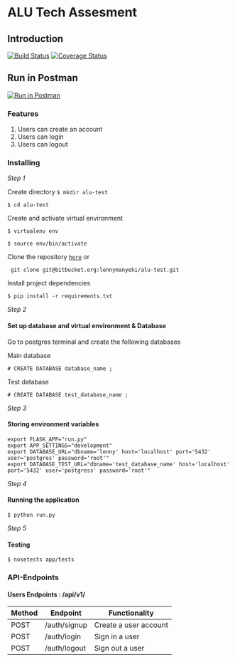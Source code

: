 # ALU Tech Assesment

## Introduction

[![Build Status](https://travis-ci.org/lennykamande/alu-test.svg?branch=main)](https://travis-ci.org/lennykamande/alu-test) [![Coverage Status](https://coveralls.io/repos/github/lennykamande/alu-test/badge.svg?branch=main)](https://coveralls.io/github/lennykamande/alu-test?branch=main)

## Run in Postman

[![Run in Postman](https://run.pstmn.io/button.svg)](https://app.getpostman.com/run-collection/ce5fa5121eb851f81114)

### Features

1. Users can create an account
2. Users can login
3. Users can logout

### Installing

_Step 1_

Create directory
`$ mkdir alu-test`

`$ cd alu-test`

Create and activate virtual environment

`$ virtualenv env`

`$ source env/bin/activate`

Clone the repository [`here`](https://https://bitbucket.org:lennymanyeki/alu-test.git) or

` git clone git@bitbucket.org:lennymanyeki/alu-test.git`

Install project dependencies

`$ pip install -r requirements.txt`

_Step 2_

#### Set up database and virtual environment & Database

Go to postgres terminal and create the following databases

Main database

`# CREATE DATABASE database_name ;`

Test database

`# CREATE DATABASE test_database_name ;`

_Step 3_

#### Storing environment variables

```
export FLASK_APP="run.py"
export APP_SETTINGS="development"
export DATABASE_URL="dbname='lenny' host='localhost' port='5432' user='postgres' password='root'"
export DATABASE_TEST_URL="dbname='test_database_name' host='localhost' port='5432' user='postgress' password='root'"
```

_Step 4_

#### Running the application

`$ python run.py`

_Step 5_

#### Testing

`$ nosetests app/tests`

### API-Endpoints

#### Users Endpoints : /api/v1/

| Method | Endpoint     | Functionality         |
| ------ | ------------ | --------------------- |
| POST   | /auth/signup | Create a user account |
| POST   | /auth/login  | Sign in a user        |
| POST   | /auth/logout | Sign out a user       |
